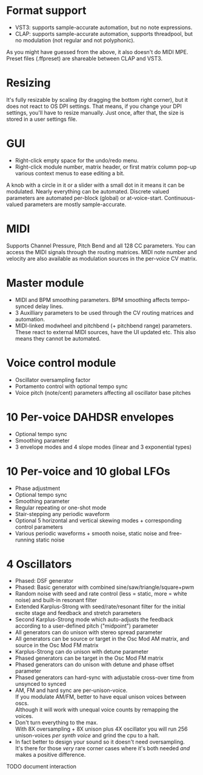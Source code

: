 # Format support
- VST3: supports sample-accurate automation, but no note expressions.
- CLAP: supports sample-accurate automation, supports threadpool, but no modulation (not regular and not polyphonic).

As you might have guessed from the above, it also doesn't do MIDI MPE.<br/>
Preset files (.ffpreset) are shareable between CLAP and VST3.

# Resizing
It's fully resizable by scaling (by dragging the bottom right corner), but it does not react to OS DPI settings.
That means, if you change your DPI settings, you'll have to resize manually. Just once, after that, the size is stored in a user settings file.

# GUI
- Right-click empty space for the undo/redo menu.
- Right-click module number, matrix header, or first matrix column pop-up various context menus to ease editing a bit.

A knob with a circle in it or a slider with a small dot in it means it can be modulated.
Nearly everything can be automated. Discrete valued parameters are automated per-block (global)
or at-voice-start. Continuous-valued parameters are mostly sample-accurate.

# MIDI
Supports Channel Pressure, Pitch Bend and all 128 CC parameters. You can access the MIDI signals through the routing matrices.
MIDI note number and velocity are also available as modulation sources in the per-voice CV matrix.

# Master module
- MIDI and BPM smoothing parameters. BPM smoothing affects tempo-synced delay lines.
- 3 Auxilliary parameters to be used through the CV routing matrices and automation.
- MIDI-linked modwheel and pitchbend (+ pitchbend range) parameters.<br/>These react to external MIDI sources, have the UI updated etc. This also means they cannot be automated.

# Voice control module
- Oscillator oversampling factor
- Portamento control with optional tempo sync
- Voice pitch (note/cent) parameters affecting all oscillator base pitches

# 10 Per-voice DAHDSR envelopes
- Optional tempo sync
- Smoothing parameter
- 3 envelope modes and 4 slope modes (linear and 3 exponential types)

# 10 Per-voice and 10 global LFOs
- Phase adjustment
- Optional tempo sync
- Smoothing parameter
- Regular repeating or one-shot mode
- Stair-stepping any periodic waveform
- Optional 5 horizontal and vertical skewing modes + corresponding control parameters
- Various periodic waveforms + smooth noise, static noise and free-running static noise

# 4 Oscillators
- Phased: DSF generator
- Phased: Basic generator with combined sine/saw/triangle/square+pwm
- Random noise with seed and rate control (less = static, more = white noise) and built-in resonant filter
- Extended Karplus-Strong with seed/rate/resonant filter for the initial excite stage and feedback and stretch parameters
- Second Karplus-Strong mode which auto-adjusts the feedback according to a user-defined pitch ("midpoint") parameter
- All generators can do unison with stereo spread parameter
- All generators can be source or target in the Osc Mod AM matrix, and source in the Osc Mod FM matrix
- Karplus-Strong can do unison with detune parameter
- Phased generators can be target in the Osc Mod FM matrix
- Phased generators can do unison with detune and phase offset parameter
- Phased generators can hard-sync with adjustable cross-over time from unsynced to synced
- AM, FM and hard sync are per-unison-voice.<br/>If you modulate AM/FM, better to have equal unison voices between oscs.<br/>Although it will work with unequal voice counts by remapping the voices.
- Don't turn everything to the max.<br/>With 8X oversampling + 8X unison plus 4X oscillator you will run 256 unison-voices *per synth voice* and grind the cpu to a halt.
- In fact better to design your sound so it doesn't need oversampling.<br/>It's there for those *very* rare corner cases where it's both needed *and* makes a positive difference.

TODO document interaction
